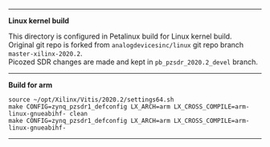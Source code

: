 
---
**Linux kernel build**  

This directory is configured in Petalinux build for Linux kernel build.  
Original git repo is forked from ```analogdevicesinc/linux``` git repo branch ```master-xilinx-2020.2```.  
Picozed SDR changes are made and kept in ```pb_pzsdr_2020.2_devel``` branch.  

---

**Build for arm**  

```
source ~/opt/Xilinx/Vitis/2020.2/settings64.sh
make CONFIG=zynq_pzsdr1_defconfig LX_ARCH=arm LX_CROSS_COMPILE=arm-linux-gnueabihf- clean
make CONFIG=zynq_pzsdr1_defconfig LX_ARCH=arm LX_CROSS_COMPILE=arm-linux-gnueabihf-
```  

---

